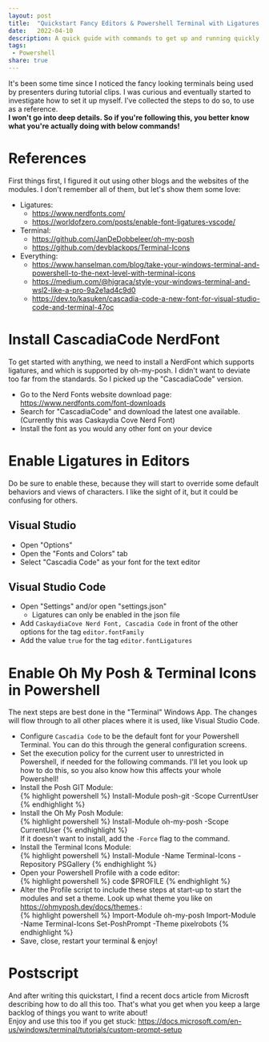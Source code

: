 ```yaml
---
layout: post
title:  "Quickstart Fancy Editors & Powershell Terminal with Ligatures, Oh My Posh & Terminal Icons"
date:   2022-04-10
description: A quick guide with commands to get up and running quickly with Oh My Posh, Terminal Icons & Ligatures to have a fancy code editor and Powershell terminal experience
tags:
 - Powershell
share: true
---
```


It's been some time since I noticed the fancy looking terminals being used by presenters during tutorial clips. I was curious and eventually started to investigate how to set it up myself. I've collected the steps to do so, to use as a reference.  
**I won't go into deep details. So if you're following this, you better know what you're actually doing with below commands!**

# References
First things first, I figured it out using other blogs and the websites of the modules. I don't remember all of them, but let's show them some love:

- Ligatures:
    - https://www.nerdfonts.com/
    - https://worldofzero.com/posts/enable-font-ligatures-vscode/
- Terminal:
    - https://github.com/JanDeDobbeleer/oh-my-posh
    - https://github.com/devblackops/Terminal-Icons
- Everything:
    - https://www.hanselman.com/blog/take-your-windows-terminal-and-powershell-to-the-next-level-with-terminal-icons
    - https://medium.com/@hjgraca/style-your-windows-terminal-and-wsl2-like-a-pro-9a2e1ad4c9d0
    - https://dev.to/kasuken/cascadia-code-a-new-font-for-visual-studio-code-and-terminal-47oc

# Install CascadiaCode NerdFont
To get started with anything, we need to install a NerdFont which supports ligatures, and which is supported by oh-my-posh. I didn't want to deviate too far from the standards. So I picked up the "CascadiaCode" version.

- Go to the Nerd Fonts website download page: https://www.nerdfonts.com/font-downloads
- Search for "CascadiaCode" and download the latest one available. (Currently this was Caskaydia Cove Nerd Font)
- Install the font as you would any other font on your device

# Enable Ligatures in Editors
Do be sure to enable these, because they will start to override some default behaviors and views of characters. I like the sight of it, but it could be confusing for others.

## Visual Studio
- Open "Options"
- Open the "Fonts and Colors" tab
- Select "Cascadia Code" as your font for the text editor

## Visual Studio Code
- Open "Settings" and/or open "settings.json"
    - Ligatures can only be enabled in the json file
- Add `CaskaydiaCove Nerd Font, Cascadia Code` in front of the other options for the tag `editor.fontFamily`
- Add the value `true` for the tag `editor.fontLigatures`

# Enable Oh My Posh & Terminal Icons in Powershell
The next steps are best done in the "Terminal" Windows App. The changes will flow through to all other places where it is used, like Visual Studio Code.

- Configure `Cascadia Code` to be the default font for your Powershell Terminal. You can do this through the general configuration screens.
- Set the execution policy for the current user to unrestricted in Powershell, if needed for the following commands. I'll let you look up how to do this, so you also know how this affects your whole Powershell!
- Install the Posh GIT Module:  
{% highlight powershell %}
Install-Module posh-git -Scope CurrentUser
{% endhighlight %}
- Install the Oh My Posh Module:  
{% highlight powershell %}
Install-Module oh-my-posh -Scope CurrentUser
{% endhighlight %}  
If it doesn't want to install, add the `-Force` flag to the command.
- Install the Terminal Icons Module:  
{% highlight powershell %}
Install-Module -Name Terminal-Icons -Repository PSGallery
{% endhighlight %}
- Open your Powershell Profile with a code editor:  
{% highlight powershell %}
code $PROFILE
{% endhighlight %}
- Alter the Profile script to include these steps at start-up to start the modules and set a theme. Look up what theme you like on https://ohmyposh.dev/docs/themes.:  
{% highlight powershell %}
Import-Module oh-my-posh
Import-Module -Name Terminal-Icons
Set-PoshPrompt -Theme pixelrobots
{% endhighlight %}
- Save, close, restart your terminal & enjoy!

# Postscript
And after writing this quickstart, I find a recent docs article from Microsft describing how to do all this too. That's what you get when you keep a large backlog of things you want to write about!  
Enjoy and use this too if you get stuck: https://docs.microsoft.com/en-us/windows/terminal/tutorials/custom-prompt-setup